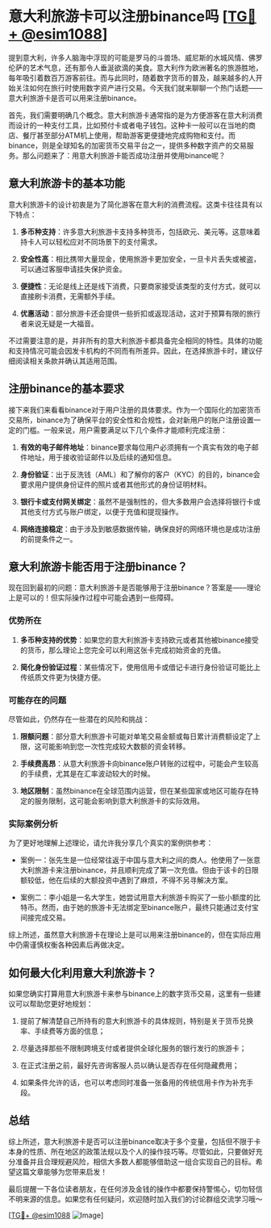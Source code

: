 # 意大利旅游卡可以注册binance吗 [[TG💪+ @esim1088](https://t.me/s/esim1088)]

提到意大利，许多人脑海中浮现的可能是罗马的斗兽场、威尼斯的水城风情、佛罗伦萨的艺术气息，还有那令人垂涎欲滴的美食。意大利作为欧洲著名的旅游胜地，每年吸引着数百万游客前往。而与此同时，随着数字货币的普及，越来越多的人开始关注如何在旅行时使用数字资产进行交易。今天我们就来聊聊一个热门话题——意大利旅游卡是否可以用来注册binance。

首先，我们需要明确几个概念。意大利旅游卡通常指的是为方便游客在意大利消费而设计的一种支付工具，比如预付卡或者电子钱包。这种卡一般可以在当地的商店、餐厅甚至部分ATM机上使用，帮助游客更便捷地完成购物和支付。而binance，则是全球知名的加密货币交易平台之一，提供多种数字资产的交易服务。那么问题来了：用意大利旅游卡能否成功注册并使用binance呢？

## 意大利旅游卡的基本功能

意大利旅游卡的设计初衷是为了简化游客在意大利的消费流程。这类卡往往具有以下特点：

1. **多币种支持**：许多意大利旅游卡支持多种货币，包括欧元、美元等。这意味着持卡人可以轻松应对不同场景下的支付需求。
   
2. **安全性高**：相比携带大量现金，使用旅游卡更加安全，一旦卡片丢失或被盗，可以通过客服申请挂失保护资金。

3. **便捷性**：无论是线上还是线下消费，只要商家接受该类型的支付方式，就可以直接刷卡消费，无需额外手续。

4. **优惠活动**：部分旅游卡还会提供一些折扣或返现活动，这对于预算有限的旅行者来说无疑是一大福音。

不过需要注意的是，并非所有的意大利旅游卡都具备完全相同的特性。具体的功能和支持情况可能会因发卡机构的不同而有所差异。因此，在选择旅游卡时，建议仔细阅读相关条款并确认其适用范围。

## 注册binance的基本要求

接下来我们来看看binance对于用户注册的具体要求。作为一个国际化的加密货币交易所，binance为了确保平台的安全性和合规性，会对新用户的账户注册设置一定的门槛。一般来说，用户需要满足以下几个条件才能顺利完成注册：

1. **有效的电子邮件地址**：binance要求每位用户必须拥有一个真实有效的电子邮件地址，用于接收验证邮件以及后续的通知信息。

2. **身份验证**：出于反洗钱（AML）和了解你的客户（KYC）的目的，binance会要求用户提供身份证件的照片或者其他形式的身份证明材料。

3. **银行卡或支付网关绑定**：虽然不是强制性的，但大多数用户会选择将银行卡或其他支付方式与账户绑定，以便于充值和提现操作。

4. **网络连接稳定**：由于涉及到敏感数据传输，确保良好的网络环境也是成功注册的前提条件之一。

## 意大利旅游卡能否用于注册binance？

现在回到最初的问题：意大利旅游卡是否能够用于注册binance？答案是——理论上是可以的！但实际操作过程中可能会遇到一些障碍。

### 优势所在

1. **多币种支持的优势**：如果您的意大利旅游卡支持欧元或者其他被binance接受的货币，那么理论上您完全可以利用这张卡完成初始资金的充值。

2. **简化身份验证过程**：某些情况下，使用信用卡或借记卡进行身份验证可能比上传纸质文件更为快捷方便。

### 可能存在的问题

尽管如此，仍然存在一些潜在的风险和挑战：

1. **限额问题**：部分意大利旅游卡可能对单笔交易金额或每日累计消费额设定了上限，这可能影响到您一次性完成较大数额的资金转移。

2. **手续费高昂**：从意大利旅游卡向binance账户转账的过程中，可能会产生较高的手续费，尤其是在汇率波动较大的时候。

3. **地区限制**：虽然binance在全球范围内运营，但在某些国家或地区可能存在特定的服务限制，这可能会影响到意大利旅游卡的实际效用。

### 实际案例分析

为了更好地理解上述理论，请允许我分享几个真实的案例供参考：

- 案例一：张先生是一位经常往返于中国与意大利之间的商人。他使用了一张意大利旅游卡来注册binance，并且顺利完成了第一次充值。但由于该卡的日限额较低，他在后续的大额投资中遇到了麻烦，不得不另寻解决方案。

- 案例二：李小姐是一名大学生，她尝试用意大利旅游卡购买了一些小额度的比特币。然而，由于她的旅游卡无法绑定至binance账户，最终只能通过支付宝间接完成交易。

综上所述，虽然意大利旅游卡在理论上是可以用来注册binance的，但在实际应用中仍需谨慎权衡各种因素后再做决定。

## 如何最大化利用意大利旅游卡？

如果您确实打算用意大利旅游卡来参与binance上的数字货币交易，这里有一些建议可以帮助您更好地规划：

1. 提前了解清楚自己所持有的意大利旅游卡的具体规则，特别是关于货币兑换率、手续费等方面的信息；

2. 尽量选择那些不限制跨境支付或者提供全球化服务的银行发行的旅游卡；

3. 在正式注册之前，最好先咨询客服人员以确认是否存在任何隐藏费用；

4. 如果条件允许的话，也可以考虑同时准备一张备用的传统信用卡作为补充手段。

## 总结

综上所述，意大利旅游卡是否可以注册binance取决于多个变量，包括但不限于卡本身的性质、所在地区的政策法规以及个人的操作技巧等。尽管如此，只要做好充分准备并且合理规避风险，相信大多数人都能够借助这一组合实现自己的目标。希望这篇文章能够为您带来启发！

最后提醒一下各位读者朋友，在任何涉及金钱的操作中都要保持警惕心，切勿轻信不明来源的信息。如果您有任何疑问，欢迎随时加入我们的讨论群组交流学习哦～

[[TG💪+ @esim1088](https://t.me/s/esim1088) ![Image](https://i.postimg.cc/4NQfJmqS/Snipaste-2025-05-13-00-14-12.png)]